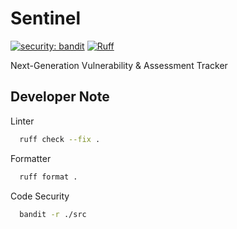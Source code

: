 # Sentinel
[![security: bandit](https://img.shields.io/badge/security-bandit-yellow.svg)](https://github.com/PyCQA/bandit)
[![Ruff](https://img.shields.io/endpoint?url=https://raw.githubusercontent.com/astral-sh/ruff/main/assets/badge/v2.json)](https://github.com/astral-sh/ruff)

Next-Generation Vulnerability &amp; Assessment Tracker

## Developer Note

Linter

```bash
  ruff check --fix .
```

Formatter

```bash
  ruff format .
```

Code Security

```bash
  bandit -r ./src
```
